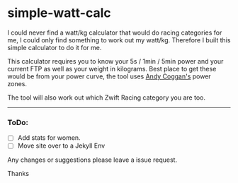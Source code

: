# simple-watt-calc

I could never find a watt/kg calculator that would do racing categories for me, I could only find something to work out my watt/kg. Therefore I built this simple calculator to do it for me.

This calculator requires you to know your 5s / 1min / 5min power and your current FTP as well as your weight in kilograms. Best place to get these would be from your power curve, the tool uses [Andy Coggan's](http://www.peakscoachinggroup.com/DrAndrewCoggan) power zones.

The tool will also work out which Zwift Racing category you are too.

---

### ToDo:

- [ ] Add stats for women.
- [ ] Move site over to a Jekyll Env

Any changes or suggestions please leave a issue request.

Thanks